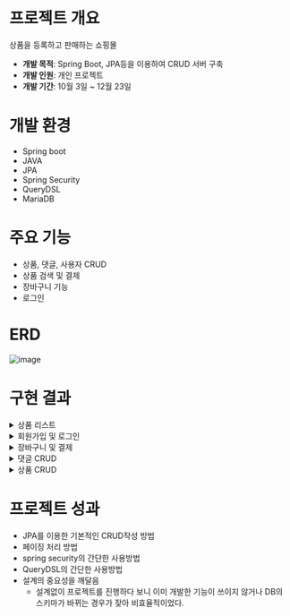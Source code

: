 # 프로젝트 개요
상품을 등록하고 판매하는 쇼핑몰
* **개발 목적**: Spring Boot, JPA등을 이용하여 CRUD 서버 구축
* **개발 인원**: 개인 프로젝트  
* **개발 기간**: 10월 3일 ~ 12월 23일

# 개발 환경
* Spring boot
* JAVA
* JPA
* Spring Security
* QueryDSL
* MariaDB

# 주요 기능
* 상품, 댓글, 사용자 CRUD
* 상품 검색 및 결제
* 장바구니 기능
* 로그인
  
# ERD
![image](https://github.com/iolm6980/shoping/assets/133768355/1235bc82-1319-4df2-b405-b4703ce738aa)


# 구현 결과  
<details>
<summary>상품 리스트</summary>

https://github.com/iolm6980/shoping/assets/133768355/b3b04fb2-f442-4a8d-be27-89870c0cf8a8  
</details>

<details>
<summary>회원가입 및 로그인</summary>

https://github.com/iolm6980/shoping/assets/133768355/b5e66044-b506-455c-8db5-f15d86bdcd86
</details>

<details>
<summary>장바구니 및 결제</summary>

https://github.com/iolm6980/shoping/assets/133768355/712d3c5b-084b-484e-992e-7de8b34f0cd6
</details>

<details>
<summary>댓글 CRUD</summary>

https://github.com/iolm6980/shoping/assets/133768355/ff8b1a1c-d995-4b3a-ba75-95bfcabfb032
</details>

<details>
<summary>상품 CRUD</summary>

https://github.com/iolm6980/shoping/assets/133768355/429c7334-8266-434c-b7b7-b119922d3231
</details>

# 프로젝트 성과
* JPA를 이용한 기본적인 CRUD작성 방법
* 페이징 처리 방법
* spring security의 간단한 사용방법
* QueryDSL의 간단한 사용방법
* 설계의 중요성을 깨달음
  - 설계없이 프로젝트를 진행하다 보니 이미 개발한 기능이 쓰이지 않거나 DB의 스키마가 바뀌는 경우가 잦아 비효율적이었다.
  






